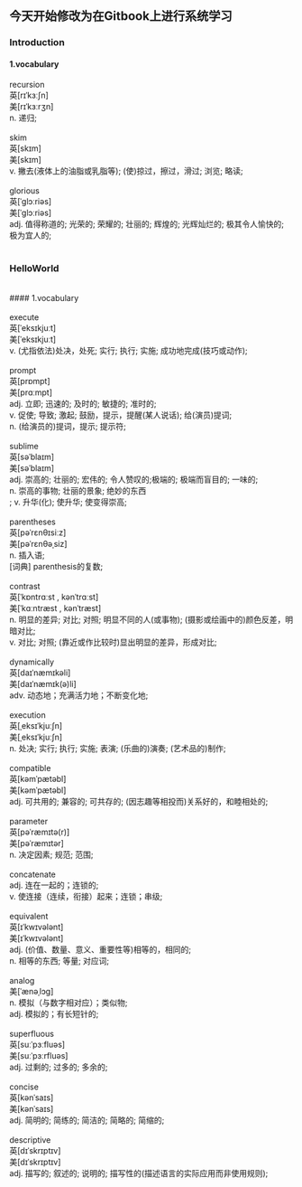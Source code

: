 ## 今天开始修改为在Gitbook上进行系统学习

### Introduction <br/>

#### 1.vocabulary<br/>

recursion<br/> 
英[rɪˈkɜːʃn]<br/> 
美[rɪˈkɜːrʒn]<br/> 
n.	递归;<br/> 
<br/>
skim<br/>
英[skɪm]<br/>
美[skɪm]<br/>
v.	撇去(液体上的油脂或乳脂等); (使)掠过，擦过，滑过; 浏览; 略读;<br/>
<br/>
glorious<br/>
英[ˈɡlɔːriəs]<br/>
美[ˈɡlɔːriəs]<br/>
adj.	值得称道的; 光荣的; 荣耀的; 壮丽的; 辉煌的; 光辉灿烂的; 极其令人愉快的; 极为宜人的;<br/>
<br/>
### HelloWorld <br/>
<br/>
#### 1.vocabulary<br/>
<br/>
execute<br/>
英[ˈeksɪkjuːt]<br/>
美[ˈeksɪkjuːt]<br/>
v.	(尤指依法)处决，处死; 实行; 执行; 实施; 成功地完成(技巧或动作);<br/>
<br/>
prompt<br/>
英[prɒmpt]<br/>
美[prɑːmpt]<br/>
adj.	立即; 迅速的; 及时的; 敏捷的; 准时的;<br/> 
v.	促使; 导致; 激起; 鼓励，提示，提醒(某人说话); 给(演员)提词;<br/>
n.	(给演员的)提词，提示; 提示符;<br/>
<br/>
sublime<br/>
英[səˈblaɪm]<br/>
美[səˈblaɪm]<br/>
adj.	崇高的; 壮丽的; 宏伟的; 令人赞叹的;极端的; 极端而盲目的; 一味的;<br/>
n.	崇高的事物; 壮丽的景象; 绝妙的东西<br/>;
v.	升华(化); 使升华; 使变得崇高;<br/>
<br/>
parentheses<br/>
英[pəˈrɛnθɪsiːz]<br/>
美[pəˈrɛnθəˌsiz]<br/>
n.	插入语;<br/>
[词典]	parenthesis的复数;<br/>
<br/>
contrast<br/>
英[ˈkɒntrɑːst , kənˈtrɑːst]<br/>
美[ˈkɑːntræst , kənˈtræst]<br/>
n.	明显的差异; 对比; 对照; 明显不同的人(或事物); (摄影或绘画中的)颜色反差，明暗对比;<br/>
v.	对比; 对照; (靠近或作比较时)显出明显的差异，形成对比;<br/>
<br/>
dynamically<br/>
英[daɪˈnæmɪkəli]<br/>
美[daɪˈnæmɪk(ə)li]<br/>
adv.	动态地；充满活力地；不断变化地;<br/>
<br/>
execution<br/>
英[ˌeksɪˈkjuːʃn]<br/>
美[ˌeksɪˈkjuːʃn]<br/>
n.	处决; 实行; 执行; 实施; 表演; (乐曲的)演奏; (艺术品的)制作;<br/>
<br/>
compatible<br/>
英[kəmˈpætəbl]<br/>
美[kəmˈpætəbl]<br/>
adj.	可共用的; 兼容的; 可共存的; (因志趣等相投而)关系好的，和睦相处的;<br/>
<br/>
parameter<br/>
英[pəˈræmɪtə(r)]<br/>
美[pəˈræmɪtər]<br/>
n.	决定因素; 规范; 范围;<br/>
<br/>
concatenate	<br/>
adj.	连在一起的；连锁的;<br/>
v.	使连接（连续，衔接）起来；连锁；串级;<br/>
<br/>
equivalent<br/>
英[ɪˈkwɪvələnt]<br/>
美[ɪˈkwɪvələnt]<br/>
adj.	(价值、数量、意义、重要性等)相等的，相同的;<br/>
n.	相等的东西; 等量; 对应词;<br/>
<br/>
analog	<br/>
美[ˈænəˌlɔg]<br/>
n.	模拟（与数字相对应）；类似物;<br/>
adj.	模拟的；有长短针的;<br/>
<br/>
superfluous<br/>
英[suːˈpɜːfluəs]<br/>
美[suːˈpɜːrfluəs]<br/>
adj.	过剩的; 过多的; 多余的;<br/>
<br/>
concise<br/>
英[kənˈsaɪs]<br/>
美[kənˈsaɪs]<br/>
adj.	简明的; 简练的; 简洁的; 简略的; 简缩的;<br/>
<br/>
descriptive<br/>
英[dɪˈskrɪptɪv]<br/>
美[dɪˈskrɪptɪv]<br/>
adj.	描写的; 叙述的; 说明的; 描写性的(描述语言的实际应用而非使用规则);<br/>




